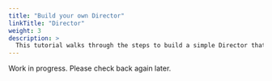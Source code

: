 ```yaml
---
title: "Build your own Director"
linkTitle: "Director"
weight: 3
description: >
  This tutorial walks through the steps to build a simple Director that works with the basic game mode based Match Function sample.
---
```


Work in progress. Please check back again later.
